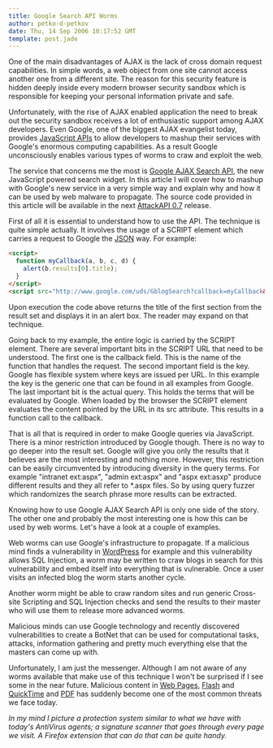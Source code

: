 ```yaml
---
title: Google Search API Worms
author: petko-d-petkov
date: Thu, 14 Sep 2006 10:17:52 GMT
template: post.jade
---
```


One of the main disadvantages of AJAX is the lack of cross domain request capabilities. In simple words, a web object from one site cannot access another one from a different site. The reason for this security feature is hidden deeply inside every modern browser security sandbox which is responsible for keeping your personal information private and safe.

Unfortunately, with the rise of AJAX enabled application the need to break out the security sandbox receives a lot of enthusiastic support among AJAX developers.  Even Google, one of the biggest AJAX evangelist today, provides [JavaScript APIs](http://code.google.com) to allow developers to mashup their services with Google's enormous computing capabilities. As a result Google unconsciously enables various types of worms to craw and exploit the web.

The service that concerns me the most is [Google AJAX Search API](http://code.google.com/apis/ajaxsearch/), the new JavaScript powered search widget. In this article I will cover how to mashup with Google's new service in a very simple way and explain why and how it can be used by web malware to propagate. The source code provided in this article will be available in the next [AttackAPI 0.7](/blog/attackapi) release.

First of all it is essential to understand how to use the API. The technique is quite simple actually. It involves the usage of a SCRIPT element which carries a request to Google the [JSON](http://www.json.org/) way. For example:

```html
<script>
  function myCallback(a, b, c, d) {
    alert(b.results[0].title);
  }
</script>
<script src="http://www.google.com/uds/GblogSearch?callback=myCallback&context=0&lstkp=0&rsz=small&hl=en&q=Google&key=internal-documentation&v=0.1" src="text/javascript"></script>
```

Upon execution the code above returns the title of the first section from the result set and displays it in an alert box. The reader may expand on that technique.

Going back to my example, the entire logic is carried by the SCRIPT element. There are several important bits in the SCRIPT URL that need to be understood. The first one is the callback field. This is the name of the function that handles the request. The second important field is the key. Google has flexible system where keys are issued per URL. In this example the key is the generic one that can be found in all examples from Google. The last important bit is the actual query. This holds the terms that will be evaluated by Google. When loaded by the browser the SCRIPT element evaluates the content pointed by the URL in its src attribute. This results in a function call to the callback.

That is all that is required in order to make Google queries via JavaScript. There is a minor restriction introduced by Google though. There is no way to go deeper into the result set. Google will give you only the results that it believes are the most interesting and nothing more. However, this restriction can be easily circumvented by introducing diversity in the query terms. For example "intranet ext:aspx", "admin ext:aspx" and "aspx ext:asxp" produce different results and they all refer to *.aspx files. So by using query fuzzer which randomizes the search phrase more results can be extracted.

Knowing how to use Google AJAX Search API is only one side of the story. The other one and probably the most interesting one is how this can be used by web worms. Let's have a look at a couple of examples.

Web worms can use Google's infrastructure to propagate. If a malicious mind finds a vulnerability in [WordPress](http://www.wordpress.org) for example and this vulnerability allows SQL Injection, a worm may be written to craw blogs in search for this vulnerability and embed itself into everything that is vulnerable. Once a user visits an infected blog the worm starts another cycle.

Another worm might be able to craw random sites and run generic Cross-site Scripting and SQL Injection checks and send the results to their master who will use them to release more advanced worms.

Malicious minds can use Google technology and recently discovered vulnerabilities to create a BotNet that can be used for computational tasks, attacks, information gathering and pretty much everything else that the masters can come up with.

Unfortunately, I am just the messenger. Although I am not aware of any worms available that make use of this technique I won't be surprised if I see some in the near future. Malicious content in [Web Pages](/blog/backdooring-web-pages), [Flash](/blog/backdooring-flash-objects-receipt) and [QuickTime](/blog/backdooring-quicktime-movies) and [PDF](http://michaeldaw.org/md-hacks/backdooring-pdf-files/) has suddenly become one of the most common threats we face today.

_In my mind I picture a protection system similar to what we have with today's AntiVirus agents; a signature scanner that goes through every page we visit. A Firefox extension that can do that can be quite handy._
